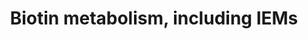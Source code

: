 ---
annotations:
- type: Disease Ontology
  value: 3-Methylcrotonyl-CoA carboxylase 2 deficiency
- type: Disease Ontology
  value: pyruvate carboxylase deficiency disease
- type: Disease Ontology
  value: 3-Methylcrotonyl-CoA carboxylase 1 deficiency
- type: Pathway Ontology
  value: 3-methylcrotonyl CoA carboxylase 2 deficiency pathway
- type: Pathway Ontology
  value: 3-methylcrotonyl CoA carboxylase 1 deficiency pathway
- type: Disease Ontology
  value: 3-Methylcrotonyl-CoA carboxylase deficiency
- type: Pathway Ontology
  value: biotin metabolic pathway
- type: Disease Ontology
  value: holocarboxylase synthetase deficiency
- type: Pathway Ontology
  value: holocarboxylase synthetase deficiency pathway
- type: Pathway Ontology
  value: biotinidase deficiency pathway
- type: Disease Ontology
  value: biotinidase deficiency
- type: Pathway Ontology
  value: pyruvate carboxylase deficiency pathway
authors:
- DeSl
- Egonw
- Eweitz
- Finterly
communities:
- IEM
- RareDiseases
description: An important cofactor for carboxylation reaction is the vitamin Biotin.
  Four carboxylase groups (ACC, MCC, PCC and PC) are activated by binding to biotin
  and forming holocarboxylases, which in turn are responsible for several metabolic
  conversion in the Fatty Acid Synthesis, Leucine catabolism, propanoate metabolism
  and gluconeogenesis. Except for the ACC conversion from acetyl-CoA to malonyl-CoA
  starting the fatty acid synthesis, all other three interactions are connected to
  disorders. Furthermore, one can distinguish two "multiple carboxylase defects" (MCDs),
  which are connected to the conversion of biocytin into biotin (BTD), or unbound
  biotin to one of the apocarboxylases (HCSD).   This pathway was inspired by Chapter
  14 (edition 4) of the book of Blau (ISBN 3642403360 (978-3642403361)).
last-edited: 2021-06-17
organisms:
- Homo sapiens
redirect_from:
- /index.php/Pathway:WP5031
- /instance/WP5031
schema-jsonld:
- '@context': https://schema.org/
  '@id': https://wikipathways.github.io/pathways/WP5031.html
  '@type': Dataset
  creator:
    '@type': Organization
    name: WikiPathways
  description: An important cofactor for carboxylation reaction is the vitamin Biotin.
    Four carboxylase groups (ACC, MCC, PCC and PC) are activated by binding to biotin
    and forming holocarboxylases, which in turn are responsible for several metabolic
    conversion in the Fatty Acid Synthesis, Leucine catabolism, propanoate metabolism
    and gluconeogenesis. Except for the ACC conversion from acetyl-CoA to malonyl-CoA
    starting the fatty acid synthesis, all other three interactions are connected
    to disorders. Furthermore, one can distinguish two "multiple carboxylase defects"
    (MCDs), which are connected to the conversion of biocytin into biotin (BTD), or
    unbound biotin to one of the apocarboxylases (HCSD).   This pathway was inspired
    by Chapter 14 (edition 4) of the book of Blau (ISBN 3642403360 (978-3642403361)).
  keywords:
  - MCCC2
  - metabolism
  - pyruvate
  - Gluconeogenesis,
  - PCCA
  - 3-methylcrotonyl-COA
  - (free pool)
  - (mitochondrial)
  - holo-MCC
  - free biotin
  - leucine
  - Apo-PC
  - methylmanoyl-CoA
  - Apo-ACC
  - HLCS
  - PCCB
  - Dietary and other
  - Acetyl-CoA
  - Lysine
  - Synthesis
  - holo-PCC
  - oxaloacetate
  - (cytosol)
  - Apo-PCC
  - 'Fatty Acid '
  - ACC1
  - Malonyl-CoA
  - propanoyl-CoA
  - Anaplerosis
  - PC
  - Apo-MCC
  - 3-methylglutaconyl-CoA
  - Biocytin
  - Propanoate
  - Catabolism
  - holo-PC
  - 'Biotin '
  - protein-bound biotin
  - MCCC1
  - ACC2
  - Biotinidase (BTD)
  - holo-ACC
  - Leucine
  - Proteolysis
  license: CC0
  name: Biotin metabolism, including IEMs
seo: CreativeWork
title: Biotin metabolism, including IEMs
wpid: WP5031
---